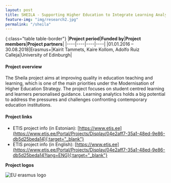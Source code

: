 ```yaml
---
layout: post
title: SHEILA - Supporting Higher Education to Integrate Learning Analytics 
feature-img: "img/research2.jpg"
permalink: "/sheila"
---
```


{:class="table table-border"}
|**Project period**|**Funded by**|**Project members**|**Project partners**|
|----|----|----|----|
|01.01.2016 – 30.08.2018|Erasmus+|Kairit Tammets, Kaire Kollom, Adolfo Ruiz Calleja|University of Edinburgh|

#### Project overview
The Sheila project aims at improving quality in education teaching and learning, which is one of the main priorities under the Modernisation of Higher Education Strategy. The project focuses on student centred learning and learners personalised guidance. Learning analytics holds a big potential to address the pressures and challenges confronting contemporary education institutions.

#### Project links
- ETIS project info (in Estonian): [https://www.etis.ee](https://www.etis.ee/Portal/Projects/Display/04e2aff7-35a1-48ed-9e86-db5d25beda14){:target="_blank"} 
- ETIS project info (in English): [https://www.etis.ee](https://www.etis.ee/Portal/Projects/Display/04e2aff7-35a1-48ed-9e86-db5d25beda14?lang=ENG){:target="_blank"} 

**Project logos**
<div> 
    <img class="img-fluid-innews" src="{{ '/img/erasmus-plus.png' | prepend: site.baseurl }}" alt="EU erasmus logo">
</div>